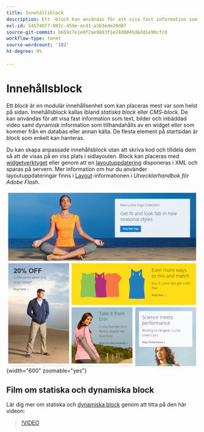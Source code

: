 ```yaml
---
title: Innehållsblock
description: Ett -block kan användas för att visa fast information som text, bilder, inbäddad video och dynamisk information.
exl-id: 545740f7-802c-459e-acd1-a3b3ede29d07
source-git-commit: b659c7e1e8f2ae9883f1e24d8045d6dd1e90cfc0
workflow-type: tm+mt
source-wordcount: '182'
ht-degree: 0%

---
```


# Innehållsblock

Ett _block_ är en modulär innehållsenhet som kan placeras mest var som helst på sidan. Innehållsblock kallas ibland _statiska block_ eller _CMS-block_. De kan användas för att visa fast information som text, bilder och inbäddad video samt dynamisk information som tillhandahålls av en widget eller som kommer från en databas eller annan källa. De flesta element på startsidan är block som enkelt kan hanteras.

Du kan skapa anpassade innehållsblock utan att skriva kod och tilldela dem så att de visas på en viss plats i sidlayouten. Block kan placeras med [widgetverktyget](widget-static-block.md) eller genom att en [layoutuppdatering](layout-updates.md) disponeras i XML och sparas på servern. Mer information om hur du använder layoutuppdateringar finns i [Layout][1]-informationen i _Utvecklarhandbok för Adobe Flash_.

![Block på startsidan för exempelbutiken](./assets/storefront-blocks-home-page.png){width="600" zoomable="yes"}

## Film om statiska och dynamiska block

Lär dig mer om statiska och [dynamiska block](dynamic-blocks.md) genom att titta på den här videon:

>[!VIDEO](https://video.tv.adobe.com/v/343783?quality=12)

[1]: https://developer.adobe.com/commerce/frontend-core/guide/layouts/
